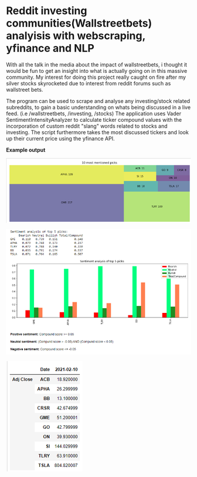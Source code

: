 # Reddit investing communities(Wallstreetbets) analyisis with webscraping, yfinance and NLP

With all the talk in the media about the impact of wallstreetbets, i thought it would be fun to get an insight into what is actually going on in this massive community.
My interest for doing this project really caught on fire after my silver stocks skyrocketed due to interest from reddit forums such as wallstreet bets.

The program can be used to scrape and analyse any investing/stock related subreddits, to gain a basic understanding on whats being discussed in a live feed. (i.e /wallstreetbets, /investing, /stocks)
The application uses Vader SentimentIntensityAnalyzer to calculate ticker compound values with the incorporation of custom reddit "slang" words related to stocks and investing.
The script furthermore takes the most discussed tickers and look up their current price using the yfinance API.


**Example output**

![](reddit_treemap.png)

![](Reddit_sentiment.png)

![](ticker_prices.png)
